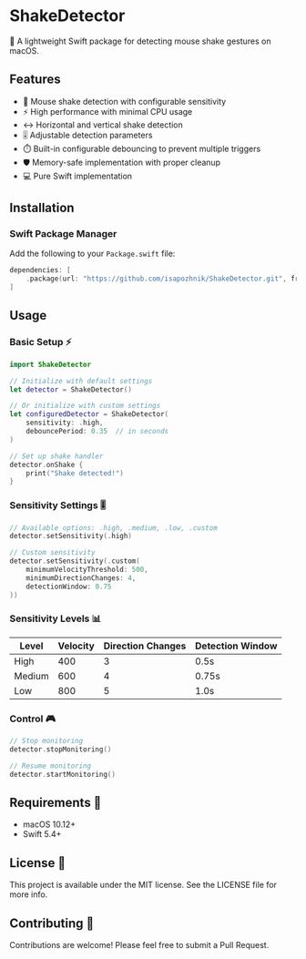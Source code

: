 # ShakeDetector

🌋 A lightweight Swift package for detecting mouse shake gestures on macOS.

## Features
- 🎯 Mouse shake detection with configurable sensitivity
- ⚡️ High performance with minimal CPU usage
- ↔️ Horizontal and vertical shake detection
- 🎚️ Adjustable detection parameters
- ⏱️ Built-in configurable debouncing to prevent multiple triggers
- 🛡️ Memory-safe implementation with proper cleanup
- 💻 Pure Swift implementation

## Installation

### Swift Package Manager

Add the following to your `Package.swift` file:
```swift
dependencies: [
    .package(url: "https://github.com/isapozhnik/ShakeDetector.git", from: "1.0.0")
]
```

## Usage

### Basic Setup ⚡️
```swift
import ShakeDetector

// Initialize with default settings
let detector = ShakeDetector()

// Or initialize with custom settings
let configuredDetector = ShakeDetector(
    sensitivity: .high,
    debouncePeriod: 0.35  // in seconds
)

// Set up shake handler
detector.onShake {
    print("Shake detected!")
}
```

### Sensitivity Settings 🎚️
```swift
// Available options: .high, .medium, .low, .custom
detector.setSensitivity(.high)

// Custom sensitivity
detector.setSensitivity(.custom(
    minimumVelocityThreshold: 500,
    minimumDirectionChanges: 4,
    detectionWindow: 0.75
))
```

### Sensitivity Levels 📊

| Level  | Velocity | Direction Changes | Detection Window |
|--------|----------|------------------|------------------|
| High   | 400      | 3                | 0.5s            |
| Medium | 600      | 4                | 0.75s           |
| Low    | 800      | 5                | 1.0s            |

### Control 🎮
```swift
// Stop monitoring
detector.stopMonitoring()

// Resume monitoring
detector.startMonitoring()
```

## Requirements 🔧
- macOS 10.12+
- Swift 5.4+

## License 📝

This project is available under the MIT license. See the LICENSE file for more info.

## Contributing 🤝

Contributions are welcome! Please feel free to submit a Pull Request.
